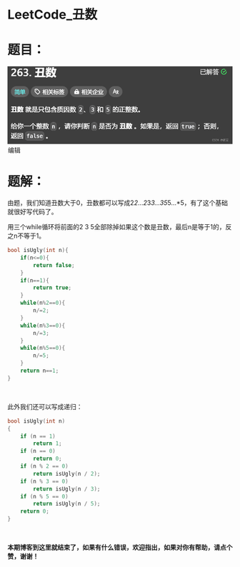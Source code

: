 # LeetCode_丑数

# 题目：

![img](https://raw.githubusercontent.com/QinMou000/pic/main/b960015c7a04bac183ee715a23c2dc11.png)![点击并拖拽以移动](data:image/gif;base64,R0lGODlhAQABAPABAP///wAAACH5BAEKAAAALAAAAAABAAEAAAICRAEAOw==)编辑

# 题解：

由题，我们知道丑数大于0，丑数都可以写成2*2*...*2*3*3...*3*5*5...*5，有了这个基础就很好写代码了。

用三个while循环将前面的2 3 5全部除掉如果这个数是丑数，最后n是等于1的，反之n不等于1。

```cpp
bool isUgly(int n){
    if(n<=0){
        return false;
    }
    if(n==1){
        return true;
    }
    while(n%2==0){
        n/=2;
    }
    while(n%3==0){
        n/=3;
    }
    while(n%5==0){
        n/=5;
    }
    return n==1;
}
```

![点击并拖拽以移动](data:image/gif;base64,R0lGODlhAQABAPABAP///wAAACH5BAEKAAAALAAAAAABAAEAAAICRAEAOw==)

此外我们还可以写成递归：

```cpp
bool isUgly(int n)
{
	if (n == 1)
		return 1;
	if (n == 0)
		return 0;
	if (n % 2 == 0)
		return isUgly(n / 2);
	if (n % 3 == 0)
		return isUgly(n / 3);
	if (n % 5 == 0)
		return isUgly(n / 5);
    return 0;
}
```

![点击并拖拽以移动](data:image/gif;base64,R0lGODlhAQABAPABAP///wAAACH5BAEKAAAALAAAAAABAAEAAAICRAEAOw==)

**本期博客到这里就结束了，如果有什么错误，欢迎指出，如果对你有帮助，请点个赞，谢谢！**